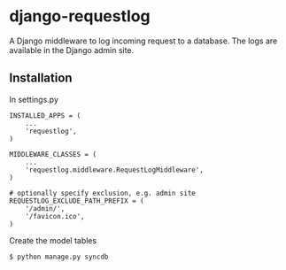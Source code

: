 django-requestlog
=================

A Django middleware to log incoming request to a database.  The logs
are available in the Django admin site.

Installation
------------

In settings.py

    INSTALLED_APPS = (
        ...
        'requestlog',
    )

    MIDDLEWARE_CLASSES = (
        ...
        'requestlog.middleware.RequestLogMiddleware',
    )

    # optionally specify exclusion, e.g. admin site
    REQUESTLOG_EXCLUDE_PATH_PREFIX = (
        '/admin/',
        '/favicon.ico',
    )

Create the model tables

    $ python manage.py syncdb



